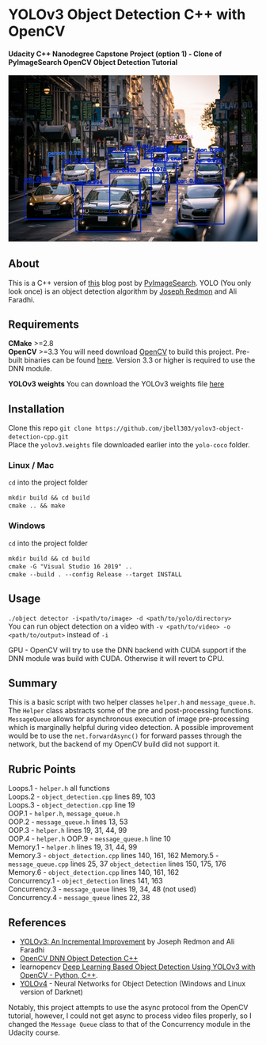 # YOLOv3 Object Detection C++ with OpenCV
#### Udacity C++ Nanodegree Capstone Project (option 1) - Clone of PyImageSearch OpenCV Object Detection Tutorial
![dog](https://github.com/jbell303/yolov3-object-detection-cpp/blob/master/images/sf_processed.PNG)

## About
This is a C++ version of [this](https://www.pyimagesearch.com/2018/11/12/yolo-object-detection-with-opencv/) blog post by [PyImageSearch](https://pyimagesearch.com).
YOLO (You only look once) is an object detection algorithm by [Joseph Redmon](https://pjreddie.com) and Ali Faradhi.

## Requirements
**CMake** >=2.8  
**OpenCV** >=3.3 You will need download [OpenCV](https://opencv.org) to build this project. Pre-built binaries can be found [here](opencv.org/releases). Version 3.3 or higher is required to use the DNN module.

**YOLOv3 weights** You can download the YOLOv3 weights file [here](https://pjreddie.com/media/files/yolov3.weights)

## Installation
Clone this repo `git clone https://github.com/jbell303/yolov3-object-detection-cpp.git`  
Place the `yolov3.weights` file downloaded earlier into the `yolo-coco` folder.  

### Linux / Mac
`cd` into the project folder
```
mkdir build && cd build  
cmake .. && make
```

### Windows
`cd` into the project folder
```
mkdir build && cd build
cmake -G "Visual Studio 16 2019" ..
cmake --build . --config Release --target INSTALL
```

## Usage
`./object detector -i<path/to/image> -d <path/to/yolo/directory>`  
You can run object detection on a video with `-v <path/to/video> -o <path/to/output>` instead of `-i`

GPU - OpenCV will try to use the DNN backend with CUDA support if the DNN module was build with CUDA. Otherwise it will revert to CPU.

## Summary
This is a basic script with two helper classes `helper.h` and `message_queue.h`. The `Helper` class abstracts some of the pre and post-processing functions. `MessageQueue` allows for asynchronous execution of image pre-processing which is marginally helpful during video detection. A possible improvement would be to use the `net.forwardAsync()` for forward passes through the network, but the backend of my OpenCV build did not support it. 

## Rubric Points
Loops.1 - `helper.h` all functions  
Loops.2 - `object_detection.cpp` lines 89, 103  
Loops.3 - `object_detection.cpp` line 19  
OOP.1 - `helper.h`, `message_queue.h`  
OOP.2 - `message_queue.h` lines 13, 53  
OOP.3 - `helper.h` lines 19, 31, 44, 99  
OOP.4 - `helper.h`
OOP.9 - `message_queue.h` line 10  
Memory.1 - `helper.h` lines 19, 31, 44, 99  
Memory.3 - `object_detection.cpp` lines 140, 161, 162 
Memory.5 - `message_queue.cpp` lines 25, 37 `object_detection` lines 150, 175, 176  
Memory.6 - `object_detection.cpp` lines 140, 161, 162  
Concurrency.1 - `object_detection` lines 141, 163  
Concurrency.3 - `message_queue` lines 19, 34, 48 (not used)  
Concurrency.4 - `message_queue` lines 22, 38  

## References
* [YOLOv3: An Incremental Improvement](https://arxiv.org/abs/1804.02767) by Joseph Redmon and Ali Faradhi
* [OpenCV DNN Object Detection C++](https://github.com/opencv/opencv/blob/master/samples/dnn/object_detection.cpp)
* learnopencv [Deep Learning Based Object Detection Using YOLOv3 with OpenCV - Python, C++](https://www.learnopencv.com/deep-learning-based-object-detection-using-yolov3-with-opencv-python-c/).
* [YOLOv4](https://github.com/AlexeyAB/darknet) - Neural Networks for Object Detection (Windows and Linux version of Darknet)  

Notably, this project attempts to use the async protocol from the OpenCV tutorial, however, I could not get async to process video files properly, so I changed the `Message Queue` class to that of the Concurrency module in the Udacity course.


